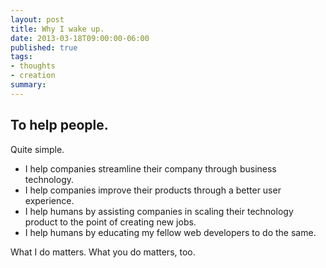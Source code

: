```yaml
---
layout: post
title: Why I wake up.
date: 2013-03-18T09:00:00-06:00
published: true
tags:
- thoughts
- creation
summary: 
---
```


## To help people.

Quite simple.

* I help companies streamline their company through business technology.
* I help companies improve their products through a better user experience.
* I help humans by assisting companies in scaling their technology product
to the point of creating new jobs.
* I help humans by educating my fellow web developers to do the same.

What I do matters. What you do matters, too.

